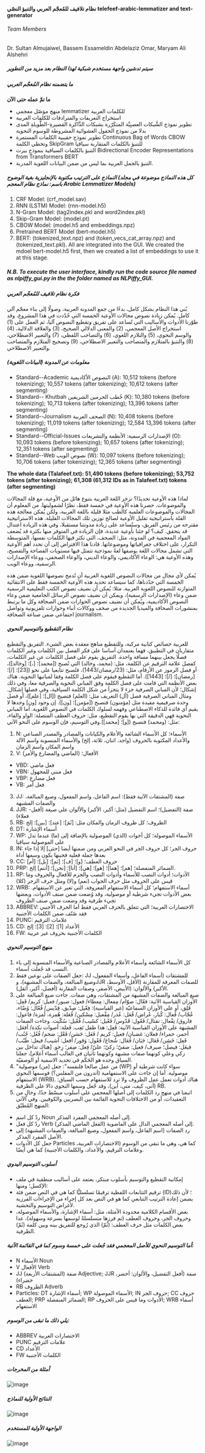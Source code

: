 #### نظام تلافيف للمُعجّم العربي والتنبؤ النصّي telefeef-arabic-lemmatizer and text-generator
###### Team Members
Dr. Sultan Almujaiwel,
Bassem Essameldin Abdelaziz Omar,
Maryam Ali Alshehri 
##### سيتم تدشين واجهة مستخدم شبكية لهذا النظام بعد مزيد من التطوير

##### ما يتضمنه نظام المُعجّم العربي
**ما تمّ عمله حتى الآن**
* منهج مؤصّل معجمي lemmatizer للكلمات العربية
* استخراج التعريفات والمترادفات للكلمات العربية
* تطوير نموذج الشَّبكات العصبِيَّة المتكَرّرة بشبكات الذَّاكرة القصيرةِ-الطَّويلةِ المدى بدلا من نموذج الحقول العشوائية المشروطة للوسوم النحوية
* تطوير نموذج حقيبية الكلمات المستمرة Continuous Bag of Words CBOW وتخطي الكلمة SkipGram للتنبؤ بالكلمات المتقاربة سياقيا 
* التنبؤ بالكلمات السياقية بنموذج بيرت Bidirectional Encoder Representations from Transformers BERT
* التنبؤ بالجمل العربية بما ليس من ضمن البيانات اللغوية المدربة.  

##### النماذج على الترتيب مكتوبة بالإنجليزية بغية الوضوح (كل هذه النماذج موضوعة في مجلد باسم: نماذج نظام المعجم Arabic Lemmatizer Models)

1. CRF Model: (crf_model.sav)
2. RNN (LSTM) Model: (rnn-model.h5)
3. N-Gram Model: (tag2index.pkl and word2index.pkl)
4. Skip-Gram Model: (model.pt)
5. CBOW Model: (model.h5 and embeddings.npz)
6. Pretrained BERT Model (bert-model.h5)
7. BERT: (tokenized_text.npz) and (token_vecs_cat_array.npz) and (tokenized_text.pkl). All are integrated into the GUI. We created the mdoel bert-model.h5 first, then we created a list of embeddings to use it at this stage. 

##### N.B. To execute the user interface, kindly run the code source file named as nlpiffy_gui.py in the the folder named as NLPiffy_GUI.

##### فكرة نظام تلافيف للمُعجّم العربي

بُني هذا النظام بشكل كامل، بدءًا من جمع المدونة العربية، وصولًا إلى بناء معجّم آلي كامل. يُمكن زيادة نصوص مجالات الأوعية الخمسة التي حُدّدت في هذا المشروع، وقد طوّرنا الأدوات والأساليب التي تُساعد على تفريق وتقطيع النصوص آليا، ثم العمل على (1) استخراج الأصل المعجمي، (2) والمعنى الدلالي الصحيح، (3) والعلاقة الدلالية، (4) والوسم النحوي، (5) والتلازم اللغوي، (6) والتصاحب اللفظي، (7) والتعبير الاصطلاحي، (8) والتنبؤ بالمتلازم والمتصاحب والتعبير الاصطلاحي، (9) وتصحيح المتلازم والمتصاحب والتعبير الاصطلاحي.

##### معلومات عن المدونة (البيانات اللغوية)

-	Standard--Academic النصوص الأكاديمية (A):	10,512 tokens (before tokenizing); 10,557 tokens (after tokenizing); 10,612 tokens (after segmenting)
-	Standard-- Khutbah خُطب الحرمين الشريفين (K):	10,380 tokens (before tokenizing); 10,713 tokens (after tokenizing); 13,396 tokens (after segmenting)
-	Standard--Journalism الصحف العربية (N): 10,408 tokens (before tokenizing); 11,019 tokens (after tokenizing); 12,584 13,396 tokens (after segmenting)
-	Standard--Official-Issues الإصدارات الرسمية: الأنظمة والتشريعات (O): 10,093 tokens (before tokenizing); 10,657 tokens (after tokenizing); 12,351 tokens (after segmenting)
-	Standard--Web نصوص الويب (W): 10,097 tokens (before tokenizing); 10,706 tokens (after tokenizing); 12,365 tokens (after segmenting)

**The whole data (Talafeef.txt): 51,490 tokens (before tokenizing); 53,752 tokens (after tokenizing); 61,308 (61,312 IDs as in Talafeef.txt) tokens (after segmenting)**

لماذا هذه الأوعية تحديدًا؟ تزخر اللغة العربية بتنوع هائل من الأوعية، مع قلة المجالات والموضوعات. حصرنا هذه الأوعية في خمسة فقط، نظرًا لشموليتها. من المعلوم أن المجالات والموضوعات العلمية كالطب مثلا قليلة باللغة العربية، ولكن يُمكن معالجة هذه القلة باستراتيجية تقليل الأوعية لصالح توزين تلك المجالات القليلة. هذه الاستراتيجية مقترحه من رئيس الفريق، وستُساعد على زيادة مدونتنا مستقبلا، وفي هذه الزيادة اعتدال قد يتحقق. كيف؟ لو جئنا بأوعية عديدة، فإن الزيادة في المتوفر منها بكثرة قد يُضعف المواد المعجمية في المدونة، مثل: الصحف، التي تكثر فيها الكلمات نفسها، المتوسطة التكرار، على اختلاف جغرافياتها وموضوعاتها. قادنا هذا الافتراض إلى أن نحدد أهم الأوعية التي تشمل مجالات اللغة بوصفها لغةً نموذجية تتمثل فيها مستويات الفصاحة والتفصيح، وهذه الأوعية هي: الوعاء الأكاديمي، والوعاء الديني، والوعاء الصحفي، ووعاء الإصدارات الرسمية، ووعاء الويب.

يُمكن لأي مجال من مجالات النصوص اللغوية العربية أن تُدمج نصوصها اللغوية ضمن هذه الخمسة التي حدّدناها، كما سيساعد تحديد هذه الأوعية الخمسة فقط على الانتقائية المتوازنة للنصوص اللغوية العربية. مثلا: يُمكن أن نضيف نصوص الكتب التعليمية الرسمية ضمن وعاء (الإصدارات الرسمية)، ويمكن أن نضيف نصوص الرسائل الجامعية ضمن وعاء النصوص الأكاديمية، ويُمكن أن نضيف نصوص الحوارات ضمن الصحافة وكل ما يرتبط بمنشورات الصحافة والميديا الجديدة من صحف ووكالات أنباء وحوارات تلفزيونية وتواصل اجتماعي ضمن صناعة الصحافة journalism.

##### نظام التقطيع والتوسيم النحوي

للعربية خصائص كتابية مركبة، وللتقطيع مناهج معقدة بعض الشيء. التفريق والتقطيع متقاربان في التطبيق، فهما يعتمدان أساسا على فكر الفصل بين الكلمات وغير الكلمات فصلًا يجعل بينهما مسافة واحدة. التفريق يقوم على فصل الكلمات عن غير الكلمات، كفصل علامة الترقيم عن الكلمة، مثل: (محمد، وخالد) التي تُصبح ([محمد]؛ [،]؛ [وخالد])، أو فصل الرموز عن الأرقام، مثل: (23/رمضان/1443)، فتُصبح تتابعيا على نحو ([23]؛ [/]؛ [رمضان]؛ [/]؛ [1443]). أما التقطيع فيقوم على فصل الكلمة وفقا لمبانيها النحوية. هناك بعض الأنظمة التي قامت على فصل الكلمة وفق المباني النحوية والصرفية معا، وفي ذلك إشكال؛ لأن المباني الصرفية جزء لا يتجزأ من شكل الكلمة السياقية، وفي فصلها إشكال. ومثال المباني الصرفية فصل (أل) التعريف مثل: (العلم) فتصيح ([ال]؛ [علم])، أو فصل وحدة صرفيمية مقيدة مثل (مؤمنون) فتصبح ([مؤمن]؛ [ون]). إن وجود [ون] وحدها لا يقيم أي فائدة للذكاء الاصطناعي وفهمه لسلوك الكلمات في النصوص اللغوية. أما المباني النحوية فهي الدقيقة التي بها يقوم التقطيع، مثل: حروف العطف المتصلة: الواو والفاء، مثل: (ومحمد) فتصبح ([و]؛ [محمد]).وفي التوسيم، فإن الوسوم على النحو الآتي:  

1. N: الأسماء؛ كل الأسماء الشائعة والأعلام والكيانات والمصادر والمصدر الصناعي والأعداد المكتوبة بالحروف (واحد، اثنان، ثلاثة، إلخ) والأسماء المنسوبة واسم الآلة واسم المكان واسم الزمان 
2. V: الأفعال؛ (الماضي والمضارع والأمر)
-	VBD: فعل ماضي
-	VBN: فعل مبني للمجهول
-	VBP: فعل مضارع
-	VB: فعل أمر
3. JJ: صفة (المشتقات الآتية فقط): اسم الفاعل، واسم المفعول، وصيغ المبالغة، والصفات المشبهة
4. JJR:	صفة (التفضيل)؛ اسم التفضيل (مثل: أكبر، الأكبر) والألوان على صيغة (أفعل-فعلاء) 
5. RB:	الظروف؛ كل ظروف الزمان والمكان مثل: [ثَمَ]؛ [عند]؛ [بين]؛ إلخ
6. DT:	أسماء الإشارة
7. WP:	الأسماء الموصولة؛ كل أخوات (الذي) الموصولية بالإضافة إلى (ما) عندما تدل على الموصولية سياقيا
8. IN:	حروف الجر؛ كل حروف الجر في النحو العربي ومن ضمنها أيضا [حتى] إلا إذا جاء بعدها جملة فعلية فحينها يكون وسمها أداة
9. CC:	حروف العطف؛ [و]؛ [ف]؛ [ثم]؛ [بل]؛ [أم]
10. PRP: الضمائر المنفصلة؛ [هم]؛ [هما]؛ [هو]؛ [هي]؛ [أنا]؛ [نحن]؛ [أنتم] إلخ.
11. RP:	الأدوات؛ أدوات النصب للأسماء وأدوات النصب والجزم للأفعال والحروف وما قيس على الحروف مثل حرف الجواب (نعم) و(لا) ومثل حرف الزجر (كلا)
12. WRB: أسماء الاستفهام؛ كل أسماء الاستفهام المعروفة، التي تعبر عن الاستفهام. بعض الأدوات تجيء شرطية أو موصولية، وقد وُضعت ضمن صنف الأدوات، وبعضها تجيء ظرفية وقد وضعت ضمن صنف الظروف
13. ABBREV: الاختصارات العربية؛ التي تتعلق بالحرف العربي فقط أما الحرف الأجنبي فقد صُنّف ضمن الكلمات الأجنبية
14. PUNC: علامات الترقيم 
15. CD:	الأعداد	[1]؛ [2]؛ [3]؛ إلخ 
16. FW:	الكلمات الأجنبية بحروف غير عربية
##### منهج التوسيم النحوي
1.	كل الأسماء الشائعة وأسماء الأعلام والمصادر الصناعية والأسماء المنسوبة إلى ياء النسب قد جُعلت أسماء. 
2.	جعل الصفات على نوعين فقط: JJ للمشتقات (أسماء الفاعل، وأسماء المفعول، وصيغ المبالغة، والصفات المشبهة)، وJJR للصفات المعرفة للمقارنة (الأقل، الأوسط، الأكبر) والألوان: (الأبيض، الأصفر، وصفات المقارنة (أفضل، أكبر، أثقل).
3.	صيغ المبالغة والصفات المشبهة من المشتقات، وهي صفات. جاءت صيغ المبالغة على الأوزان القياسية الآتية: فعّال: صوّام/ مِفعال: مِعطاء/ فعول: صبور/ فعيل: كريم/ فَعِل: قَلِق، أو على الأوزان السماعيّة (غير القياسية): فِعّيل: صِدّيق، قِدّيس/ فُعّال: وُضّاء، عٌجّاب/ فُعال: كُبار، عُراض/ فُعَل: عُذر/ مِفْعيل: مِسْكين/ فُعَلة: هُمزة، لُمزة/ فاعول: فاروق/ تِفْعال: تقتال/ فَعّول: قَدّوس/ فَعّيل: كسّيب/ فُعّيل: سُكّيت. وجاءت الصفات المشبهة على الأوزان القياسية الآتية: فَعِل: هذا طفل تَعِب. فَعلة: أصوات نكدة/ أفعَل: أحمر، حمراء/ فعلان: غضبان/ فعيل: كريم / فَعَل: حَسَن/ فَعْل: ضخم/ فُعُل: جُنُب/ فَعِل: خَشِن/ فَعَال: جَبَان/ فُعَال: شُجاع/ فَعْول: وَقور/ أفعل: أشيب/ فيعل: طَيّب/ فيعَل: فيصل؛ صيرف/ فعيل: صفيّ؛ زكيّ؛ عليّ/ فِعل: صِفر؛ رِخو. [هناك تداخل بين زكي وعلي كونهما صفات مشبهة وكونهما تأتيان في الغالب أسماء أعلام]، جعلنا السياق وحده هو الحَكَم في تحديد الاسمية أو الوصفيّة.  
4.	"من عمل صالحا فلنفسه": جعل (من) موصولية (WP) سواء كانت شرطية أو موصولية. أما إن جاءت على الاستفهامية (أتدرون من المفلس؟) فوسمها النحوي الاستفهام (WRB). هناك أدوات تعمل عمل الظروف ولا ترد للاستفهام حسب السياق: (أنى، كيف، متى، أين)، وقد جُعل وسمها النحوي دالا على الظرفية RB. 
5. اتبعنا في منهج رد الكلمات إلى أصلها المعجمي على أسلوب مبسّط جدًا، وخالٍ من التعقيدات، أو من الاختلافات النحوية القائمة بين البصريين والكوفيين. وفي الآتي المنهج المُطبّق: 
-	ردّ كل اسم Noun إلى أصله المعجمي المفرد المذكر. 
-	ردّ كل فعل Verb إلى أصله المعجمي الدال على الماضوية (الفعل الماضي المذكر). 
-	رد الصفات (اسم الفاعل، واسم المفعول، وصيغ المبالغة، والصفات المشبهة) إلى الأصل المفرد المذكر. 
-	جعل كل الأدوات Particles كما هي، وهي ما تبقى من الوسوم (الاختصارات العربية، وعلامات الترقيم، والأعداد، والكلمات الأجنبية) كما هي أيضًا.

##### أسلوب التوسيم اليدوي
-	إمكانية التقطيع والتوسيم بأسلوب مبتكر، يعتمد على أساليب منطقية في ملف الإكسل؛ ومنها: 
-	ترقيم التتابعات اللفظية  ترقيمًا تسلسليًّا كما هي في النص ضمن فئة (ID)؛ لأن ذلك يضمن إعادة الترتيب التتابعي كما هو في النص بعد كل إجراء من الإجراءات الفرزية لأغراض التوسيم والتحشية. 
-	بعض الأقسام الكلامية محدودة الأمثلة، مثل: أسماء الإشارة، والأسماء الموصولة، وحروف الجر، وحروف العطف (تم فرزها متسلسلةً لوسمها بسرعة وسهولة)، عدا بعض الكلمات مثل حرف العطف: (ثُمّ) الذي رُوجع للتفريق بينه وبين كلمة (ثَمّ) الظرفية. 

##### أما التوسيم النحوي للأصل المعجمي فقد جُعلت على خمسة وسوم كما في القائمة الآتية: 
-	N	الأسماء	Noun
-	V	الأفعال	Verb
-	JJ	صفة (المشتقات الأربعة)	Adjective; JJR	صفة (أفعل التفضيل، والألوان: أخضر، خضراء)	
-	RB	الظروف	Adverb
-	Particles: DT	أسماء الإشارة; WP	الأسماء الموصولة; IN	حروف الجر; CC	حروف العطف; PRP	الضمائر المنفصلة; RP	الأدوات وما قيس على الحروف; WRB	أسماء الاستفهام	
##### يلي ذلك ما تبقى من الوسوم:
-	ABBREV	الاختصارات العربية
-	PUNC	علامات الترقيم
-	CD	الأعداد
-	FW	الكلمات الأجنبية
##### أمثلة من المخرجات 
![image](https://user-images.githubusercontent.com/36333755/172046299-a0d0a395-4749-4c55-af31-c108a9ef8d89.png)   
##### النتائج الأولية للنماذج
![image](https://user-images.githubusercontent.com/36333755/172110076-d74a07a7-a8d6-42d4-b8d0-f38dd07e130a.png)
##### الواجهة الأولية للمستخدم
![image](https://user-images.githubusercontent.com/36333755/175337285-aca1e66b-a72a-4508-9e25-0bee9c9cf533.png)

